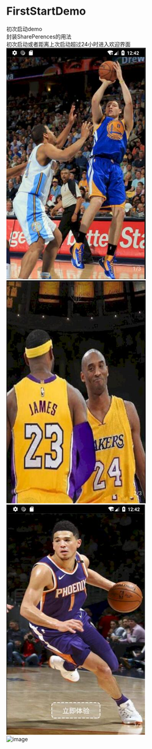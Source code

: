 # FirstStartDemo
初次启动demo</br>
封装SharePerences的用法</br>
初次启动或者距离上次启动超过24小时进入欢迎界面</br>
![image](https://github.com/TankSao/FirstStartDemo/blob/master/images/img1.jpg)</br>
![image](https://github.com/TankSao/FirstStartDemo/blob/master/images/img2.jpg)</br>
![image](https://github.com/TankSao/FirstStartDemo/blob/master/images/img3.jpg)</br>
![image](https://github.com/TankSao/FirstStartDemo/blob/master/images/img4.jpg)</br>

